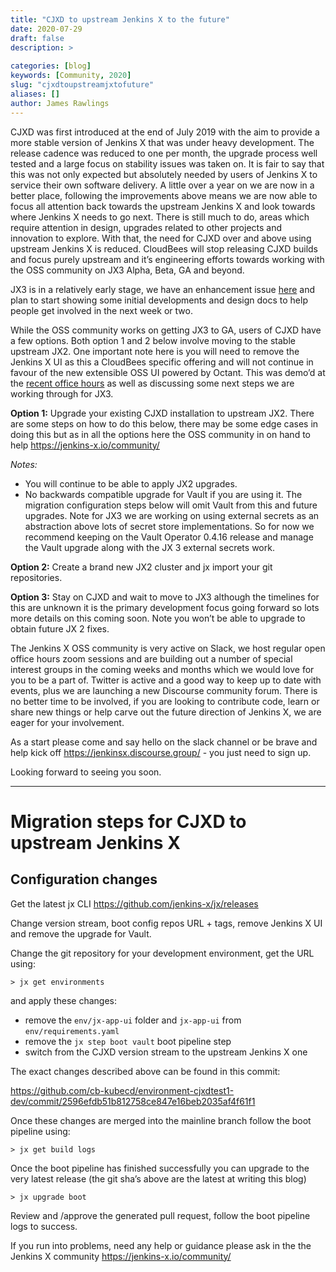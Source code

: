 ```yaml
---
title: "CJXD to upstream Jenkins X to the future"
date: 2020-07-29
draft: false
description: >
  
categories: [blog]
keywords: [Community, 2020]
slug: "cjxdtoupstreamjxtofuture"
aliases: []
author: James Rawlings
---
```


CJXD was first introduced at the end of July 2019 with the aim to provide a more stable version of Jenkins X that was under heavy development.  The release cadence was reduced to one per month, the upgrade process well tested and a large focus on stability issues was taken on.  It is fair to say that this was not only expected but absolutely needed by users of Jenkins X to service their own software delivery. A little over a year on we are now in a better place, following the improvements above means we are now able to focus all attention back towards the upstream Jenkins X and look towards where Jenkins X needs to go next.  There is still much to do, areas which require attention in design, upgrades related to other projects and innovation to explore.  With that, the need for CJXD over and above using upstream Jenkins X is reduced.  CloudBees will stop releasing CJXD builds and focus purely upstream and it’s engineering efforts towards working with the OSS community on JX3 Alpha, Beta, GA and beyond.

JX3 is in a relatively early stage, we have an enhancement issue [here](https://github.com/jenkins-x/enhancements/issues/36) and plan to start showing some initial developments and design docs to help people get involved in the next week or two.

While the OSS community works on getting JX3 to GA, users of CJXD have a few options.  Both option 1 and 2 below involve moving to the stable upstream JX2.  One important note here is you will need to remove the Jenkins X UI as this a CloudBees specific offering and will not continue in favour of the new extensible OSS UI powered by Octant.  This was demo’d at the [recent office hours](https://youtu.be/Njl247hjRuU) as well as discussing some next steps we are working through for JX3.

__Option 1:__ Upgrade your existing CJXD installation to upstream JX2.  There are some steps on how to do this below, there may be some edge cases in doing this but as in all the options here the OSS community in on hand to help <https://jenkins-x.io/community/>

_Notes:_

- You will continue to be able to apply JX2 upgrades.  
- No backwards compatible upgrade for Vault if you are using it.  The migration configuration steps below will omit Vault from this and future upgrades.  Note for JX3 we are working on using external secrets as an abstraction above lots of secret store implementations.  So for now we recommend keeping on the Vault Operator 0.4.16 release and manage the Vault upgrade along with the JX 3 external secrets work.

__Option 2:__ Create a brand new JX2 cluster and jx import your git repositories.

__Option 3:__ Stay on CJXD and wait to move to JX3 although the timelines for this are unknown it is the primary development focus going forward so lots more details on this coming soon.  Note you won’t be able to upgrade to obtain future JX 2 fixes.  

The Jenkins X OSS community is very active on Slack, we host regular open office hours zoom sessions and are building out a number of special interest groups in the coming weeks and months which we would love for you to be a part of.  Twitter is active and a good way to keep up to date with events, plus we are launching a new Discourse community forum.  There is no better time to be involved, if you are looking to contribute code, learn or share new things or help carve out the future direction of Jenkins X, we are eager for your involvement.

As a start please come and say hello on the slack channel or be brave and help kick off <https://jenkinsx.discourse.group/> - you just need to sign up.

Looking forward to seeing you soon.

___

# Migration steps for CJXD to upstream Jenkins X

## Configuration changes

Get the latest jx CLI <https://github.com/jenkins-x/jx/releases>

Change version stream, boot config repos URL + tags, remove Jenkins X UI and remove the upgrade for Vault.

Change the git repository for your development environment, get the URL using:

```
> jx get environments
```

and apply these changes:

- remove the `env/jx-app-ui` folder and `jx-app-ui` from `env/requirements.yaml`
- remove the `jx step boot vault` boot pipeline step
- switch from the CJXD version stream to the upstream Jenkins X one

The exact changes described above can be found in this commit:

<https://github.com/cb-kubecd/environment-cjxdtest1-dev/commit/2596efdb51b812758ce847e16beb2035af4f61f1>

Once these changes are merged into the mainline branch follow the boot pipeline using:

```
> jx get build logs
```

Once the boot pipeline has finished successfully you can upgrade to the very latest release (the git sha’s above are the latest at writing this blog)

```
> jx upgrade boot
```

Review and /approve the generated pull request, follow the boot pipeline logs to success.

If you run into problems, need any help or guidance please ask in the the Jenkins X community <https://jenkins-x.io/community/>

